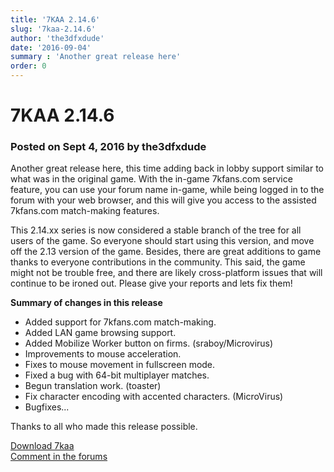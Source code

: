 ```yaml
---
title: '7KAA 2.14.6'
slug: '7kaa-2.14.6'
author: 'the3dfxdude'
date: '2016-09-04'
summary : 'Another great release here'
order: 0
---
```


# 7KAA 2.14.6

### Posted on Sept 4, 2016 by the3dfxdude

Another great release here, this time adding back in lobby support similar to what was in the original game. With the in-game 7kfans.com service feature, you can use your forum name in-game, while being logged in to the forum with your web browser, and this will give you access to the assisted 7kfans.com match-making features.

This 2.14.xx series is now considered a stable branch of the tree for all users of the game. So everyone should start using this version, and move off the 2.13 version of the game. Besides, there are great additions to game thanks to everyone contributions in the community. This said, the game might not be trouble free, and there are likely cross-platform issues that will continue to be ironed out. Please give your reports and lets fix them!

**Summary of changes in this release**

* Added support for 7kfans.com match-making.
* Added LAN game browsing support.
* Added Mobilize Worker button on firms. (sraboy/Microvirus)
* Improvements to mouse acceleration.
* Fixes to mouse movement in fullscreen mode.
* Fixed a bug with 64-bit multiplayer matches.
* Begun translation work. (toaster)
* Fix character encoding with accented characters. (MicroVirus)
* Bugfixes...

Thanks to all who made this release possible.

[Download 7kaa](../download/v2.14.6.html)<br>
[Comment in the forums](https://www.7kfans.com/forums/viewtopic.php?f=18&amp;t=868)
